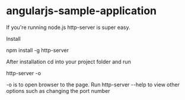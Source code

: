 # angularjs-sample-application
If you're running node.js http-server is super easy.

Install

npm install -g http-server

After installation cd into your project folder and run

http-server -o

-o is to open browser to the page. Run http-server --help to view other options such as changing the port number
